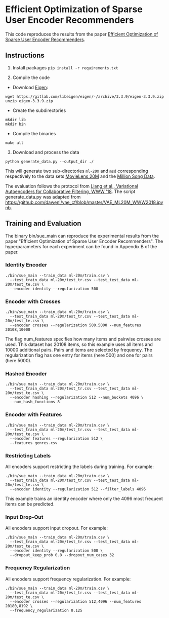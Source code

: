 # Efficient Optimization of Sparse User Encoder Recommenders

This code reproduces the results from the paper [Efficient Optimization of
Sparse User Encoder Recommenders](https://dl.acm.org/doi/10.1145/3651170).

## Instructions

1) Install packages `pip install -r requirements.txt`

2) Compile the code

- Download [Eigen](https://eigen.tuxfamily.org/):

```
wget https://gitlab.com/libeigen/eigen/-/archive/3.3.9/eigen-3.3.9.zip
unzip eigen-3.3.9.zip
```
- Create the subdirectories

```
mkdir lib
mkdir bin
```
- Compile the binaries

```
make all
```

3) Download and process the data

```
python generate_data.py --output_dir ./
```

This will generate two sub-directories `ml-20m` and `msd` corresponding
respectively to the data sets
[MovieLens 20M](https://grouplens.org/datasets/movielens/20m/) and the
[Million Song Data](http://millionsongdataset.com/tasteprofile/).

The evaluation follows the protocol from
[Liang et al., Variational Autoencoders for Collaborative Filtering, WWW '18](https://dl.acm.org/doi/10.1145/3178876.3186150).
The script generate_data.py was adapted from
https://github.com/dawenl/vae_cf/blob/master/VAE_ML20M_WWW2018.ipynb.


## Training and Evaluation

The binary bin/sue_main can reproduce the experimental results from the paper
"Efficient Optimization of Sparse User Encoder Recommenders". The
hyperparameters for each experiment can be found in Appendix B of the paper.

### Identity Encoder

```
./bin/sue_main --train_data ml-20m/train.csv \
  --test_train_data ml-20m/test_tr.csv --test_test_data ml-20m/test_te.csv \
  --encoder identity --regularization 500
```

### Encoder with Crosses

```
./bin/sue_main --train_data ml-20m/train.csv \
  --test_train_data ml-20m/test_tr.csv --test_test_data ml-20m/test_te.csv \
  --encoder crosses --regularization 500,5000 --num_features 20108,10000
```
The flag num_features specifies how many items and pairwise crosses are used.
This dataset has 20108 items, so this example uses all items and 10000
additional pairs. Pairs and items are selected by frequency. The
regularization flag has one entry for items (here 500) and one for pairs (here
5000).

### Hashed Encoder

```
./bin/sue_main --train_data ml-20m/train.csv \
  --test_train_data ml-20m/test_tr.csv --test_test_data ml-20m/test_te.csv \
  --encoder hashing --regularization 512 --num_buckets 4096 \
  --num_hash_functions 8
```

### Encoder with Features

```
./bin/sue_main --train_data ml-20m/train.csv \
  --test_train_data ml-20m/test_tr.csv --test_test_data ml-20m/test_te.csv \
  --encoder features --regularization 512 \
  --features genres.csv
```

### Restricting Labels

All encoders support restricting the labels during training. For example:

```
./bin/sue_main --train_data ml-20m/train.csv \
  --test_train_data ml-20m/test_tr.csv --test_test_data ml-20m/test_te.csv \
  --encoder identity --regularization 512 --filter_labels 4096
```
This example trains an identity encoder where only the 4096 most frequent items
can be predicted.


### Input Drop-Out

All encoders support input dropout. For example:

```
./bin/sue_main --train_data ml-20m/train.csv \
  --test_train_data ml-20m/test_tr.csv --test_test_data ml-20m/test_te.csv \
  --encoder identity --regularization 500 \
  --dropout_keep_prob 0.8 --dropout_num_cases 32
```

### Frequency Regularization

All encoders support frequency regularization. For example:

```
./bin/sue_main --train_data ml-20m/train.csv \
  --test_train_data ml-20m/test_tr.csv --test_test_data ml-20m/test_te.csv \
  --encoder crosses --regularization 512,4096 --num_features 20180,8192 \
  --frequency_regularization 0.125
```

